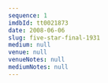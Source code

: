 ```yaml
---
sequence: 1
imdbId: tt0021873
date: 2008-06-06
slug: five-star-final-1931
medium: null
venue: null
venueNotes: null
mediumNotes: null
---
```


